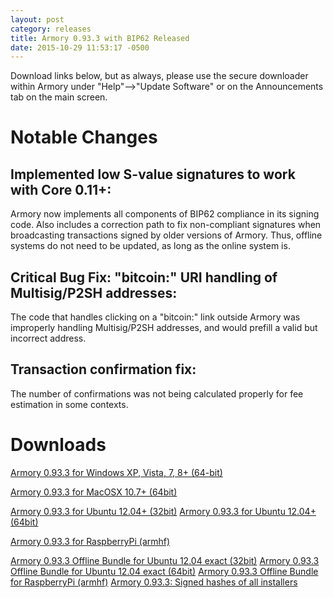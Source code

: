 ```yaml
---
layout: post
category: releases
title: Armory 0.93.3 with BIP62 Released
date: 2015-10-29 11:53:17 -0500
---
```


Download links below, but as always, please use the secure downloader within Armory under "Help"-->"Update Software" or on the Announcements tab on the main screen.

Notable Changes
===============

Implemented low S-value signatures to work with Core 0.11+:
-----------------------------------------------------------
Armory now implements all components of BIP62 compliance in its signing code. Also includes a correction path to fix non-compliant signatures when broadcasting transactions signed by older versions of Armory. Thus, offline systems do not need to be updated, as long as the online system is.

Critical Bug Fix: "bitcoin:" URI handling of Multisig/P2SH addresses:
------------------------------------------------------------------------- 
The code that handles clicking on a "bitcoin:" link outside Armory was improperly handling Multisig/P2SH addresses, and would prefill a valid but incorrect address.

Transaction confirmation fix: 
-----------------------------
The number of confirmations was not being calculated properly for fee estimation in some contexts.


Downloads
=========
  [Armory 0.93.3 for Windows XP, Vista, 7, 8+ (64-bit)](https://github.com/goatpig/BitcoinArmory/releases/download/v0.93.3/armory_0.93.3_winAll.exe)

  [Armory 0.93.3 for MacOSX 10.7+ (64bit)](https://github.com/goatpig/BitcoinArmory/releases/download/v0.93.3/armory_0.93.3_osx.tar.gz)
  
  [Armory 0.93.3 for Ubuntu 12.04+ (32bit)](https://github.com/goatpig/BitcoinArmory/releases/download/v0.93.3/armory_0.93.3_ubuntu-32bit.deb)
  [Armory 0.93.3 for Ubuntu 12.04+ (64bit)](https://github.com/goatpig/BitcoinArmory/releases/download/v0.93.3/armory_0.93.3_ubuntu-64bit.deb)

  [Armory 0.93.3 for RaspberryPi  (armhf)](https://github.com/goatpig/BitcoinArmory/releases/download/v0.93.3/armory_0.93.3_raspbian-armhf.tar.gz)
  
  [Armory 0.93.3 Offline Bundle for Ubuntu 12.04 exact (32bit)](https://github.com/goatpig/BitcoinArmory/releases/download/v0.93.3/armory_0.93.3_offline_ubuntu_12.04-32.tar.gz)
  [Armory 0.93.3 Offline Bundle for Ubuntu 12.04 exact (64bit)](https://github.com/goatpig/BitcoinArmory/releases/download/v0.93.3/armory_0.93.3_offline_ubuntu_12.04-64.tar.gz)
  [Armory 0.93.3 Offline Bundle for RaspberryPi  (armhf)](https://github.com/goatpig/BitcoinArmory/releases/download/v0.93.3/armory_0.93.3_rpi_bundle.tar.gz)
  [Armory 0.93.3: Signed hashes of all installers](https://github.com/goatpig/BitcoinArmory/releases/download/v0.93.3/armory_0.93.3_sha256sum.txt.asc.txt)
